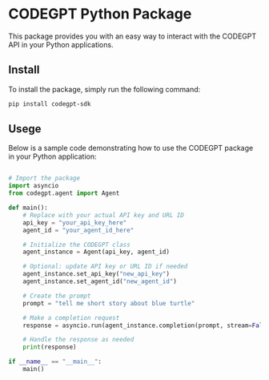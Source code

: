 # CODEGPT Python Package

This package provides you with an easy way to interact with the CODEGPT API in your Python applications.

## Install

To install the package, simply run the following command:

```bash
pip install codegpt-sdk
```

## Usege

Below is a sample code demonstrating how to use the CODEGPT package in your Python application:

```python

# Import the package
import asyncio
from codegpt.agent import Agent

def main():
    # Replace with your actual API key and URL ID
    api_key = "your_api_key_here"
    agent_id = "your_agent_id_here"

    # Initialize the CODEGPT class
    agent_instance = Agent(api_key, agent_id)

    # Optional: update API key or URL ID if needed
    agent_instance.set_api_key("new_api_key")
    agent_instance.set_agent_id("new_agent_id")

    # Create the prompt
    prompt = "tell me short story about blue turtle"

    # Make a completion request
    response = asyncio.run(agent_instance.completion(prompt, stream=False))

    # Handle the response as needed
    print(response)

if __name__ == "__main__":
    main()
```
